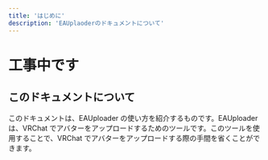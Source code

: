 ```yaml
---
title: 'はじめに'
description: 'EAUplaoderのドキュメントについて'
---
```


# 工事中です

## このドキュメントについて
このドキュメントは、EAUploader の使い方を紹介するものです。EAUploader は、VRChat でアバターをアップロードするためのツールです。このツールを使用することで、VRChat でアバターをアップロードする際の手間を省くことができます。